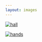 ```yaml
---
layout: images
---
```


[![hall](/images/hall_thumb.jpg)](/hall.html)

[![hands](/images/hands_thumb.jpg)](/hands.html)
